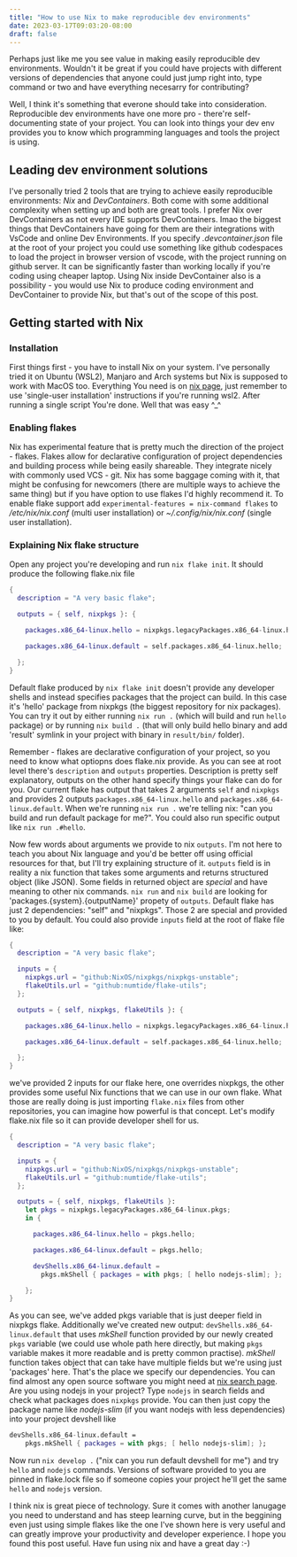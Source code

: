 ```yaml
---
title: "How to use Nix to make reproducible dev environments"
date: 2023-03-17T09:03:20-08:00
draft: false
---
```

Perhaps just like me you see value in making easily reproducible dev environments. Wouldn't it be great if you could have projects with different versions of dependencies that anyone could just jump right into, type command or two and have everything necesarry for contributing?

Well, I think it's something that everone should take into consideration. Reproducible dev environments have one more pro - there're self-documenting state of your project. You can look into things your dev env provides you to know which programming languages and tools the project is using.

## Leading dev environment solutions
I've personally tried 2 tools that are trying to achieve easily reproducible environments: *Nix* and *DevContainers*. Both come with some additional complexity when setting up and both are great tools. I prefer Nix over DevContainers as not every IDE supports DevContainers. Imao the biggest things that DevContainers have going for them are their integrations with VsCode and online Dev Environments. If you specify *.devcontainer.json* file at the root of your project you could use something like github codespaces to load the project in browser version of vscode, with the project running on github server. It can be significantly faster than working locally if you're coding using cheaper laptop. Using Nix inside DevContainer also is a possibility - you would use Nix to produce coding environment and DevContainer to provide Nix, but that's out of the scope of this post.

## Getting started with Nix

### Installation
First things first - you have to install Nix on your system. I've personally tried it on Ubuntu (WSL2), Manjaro and Arch systems but Nix is supposed to work with MacOS too. Everything You need is on [nix page](https://nixos.org/download.html#download-nix), just remember to use 'single-user installation' instructions if you're running wsl2. After running a single script You're done. Well that was easy ^_^

### Enabling flakes
Nix has experimental feature that is pretty much the direction of the project - flakes. Flakes allow for declarative configuration of project dependencies and building process while being easily shareable. They integrate nicely with commonly used VCS - git. Nix has some baggage coming with it, that might be confusing for newcomers (there are multiple ways to achieve the same thing) but if you have option to use flakes I'd highly recommend it. To enable flake support add `experimental-features = nix-command flakes` to */etc/nix/nix.conf* (multi user installation) or *~/.config/nix/nix.conf* (single user installation).

### Explaining Nix flake structure
Open any project you're developing and run `nix flake init`. It should produce the following flake.nix file
```nix
{
  description = "A very basic flake";

  outputs = { self, nixpkgs }: {

    packages.x86_64-linux.hello = nixpkgs.legacyPackages.x86_64-linux.hello;

    packages.x86_64-linux.default = self.packages.x86_64-linux.hello;

  };
}
```
Default flake produced by `nix flake init` doesn't provide any developer shells and instead specifies packages that the project can build. In this case it's 'hello' package from nixpkgs (the biggest repository for nix packages). You can try it out by either running `nix run .` (which will build and run `hello` package) or by running `nix build .` (that will only build hello binary and add 'result' symlink in your project with binary in `result/bin/` folder).

Remember - flakes are declarative configuration of your project, so you need to know what optiopns does flake.nix provide. As you can see at root level there's `description` and `outputs` properties. Description is pretty self explanatory, outputs on the other hand specify things your flake can do for you. Our current flake has output that takes 2 arguments `self` and `nixpkgs` and provides 2 outputs `packages.x86_64-linux.hello` and `packages.x86_64-linux.default`. When we're running `nix run .` we're telling nix: "can you build and run default package for me?". You could also run specific output like `nix run .#hello`.

Now few words about arguments we provide to nix `outputs`. I'm not here to teach you about Nix language and you'd be better off using official resources for that, but I'll try explaining structure of it. `outputs` field is in reality a nix function that takes some arguments and returns structured object (like JSON). Some fields in returned object are *special* and have meaning to other nix commands. `nix run` and `nix build` are looking for 'packages.{system}.{outputName}' propety of `outputs`. Default flake has just 2 dependencies: "self" and "nixpkgs". Those 2 are special and provided to you by default. You could also provide `inputs` field at the root of flake file like:
```nix
{
  description = "A very basic flake";

  inputs = {
    nixpkgs.url = "github:NixOS/nixpkgs/nixpkgs-unstable";
    flakeUtils.url = "github:numtide/flake-utils";
  };

  outputs = { self, nixpkgs, flakeUtils }: {

    packages.x86_64-linux.hello = nixpkgs.legacyPackages.x86_64-linux.hello;

    packages.x86_64-linux.default = self.packages.x86_64-linux.hello;

  };
}
```
we've provided 2 inputs for our flake here, one overrides nixpkgs, the other provides some useful Nix functions that we can use in our own flake. What those are really doing is just importing `flake.nix` files from other repositories, you can imagine how powerful is that concept. Let's modify flake.nix file so it can provide developer shell for us.
```nix
{
  description = "A very basic flake";

  inputs = {
    nixpkgs.url = "github:NixOS/nixpkgs/nixpkgs-unstable";
    flakeUtils.url = "github:numtide/flake-utils";
  };

  outputs = { self, nixpkgs, flakeUtils }:
    let pkgs = nixpkgs.legacyPackages.x86_64-linux.pkgs;
    in {

      packages.x86_64-linux.hello = pkgs.hello;

      packages.x86_64-linux.default = pkgs.hello;

      devShells.x86_64-linux.default =
        pkgs.mkShell { packages = with pkgs; [ hello nodejs-slim]; };

    };
}
```
As you can see, we've added pkgs variable that is just deeper field in nixpkgs flake. Additionally we've created new output: `devShells.x86_64-linux.default` that uses *mkShell* function provided by our newly created `pkgs` variable (we could use whole path here directly, but making `pkgs` variable makes it more readable and is pretty common practise).
*mkShell* function takes object that can take have multiple fields but we're using just 'packages' here. That's the place we specify our dependencies. You can find almost any open source software you might need at [nix search page](https://search.nixos.org). Are you using nodejs in your project? Type `nodejs` in search fields and check what packages does `nixpkgs` provide. You can then just copy the package name like *nodejs-slim* (if you want nodejs with less dependencies) into your project devshell like
```nix
devShells.x86_64-linux.default =
    pkgs.mkShell { packages = with pkgs; [ hello nodejs-slim]; };
```
Now run `nix develop .` ("nix can you run default devshell for me") and try `hello` and `nodejs` commands. Versions of software provided to you are pinned in flake.lock file so if someone copies your project he'll get the same `hello` and `nodejs` version. 

I think nix is great piece of technology. Sure it comes with another lanugage you need to understand and has steep learning curve, but in the beggining even just using simple flakes like the one I've shown here is very useful and can greatly improve your productivity and developer experience. I hope you found this post useful. Have fun using nix and have a great day :-)